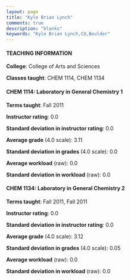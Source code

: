 ```yaml
---
layout: page
title: "Kyle Brian Lynch" 
comments: true
description: "blanks"
keywords: "Kyle Brian Lynch,CU,Boulder"
---
```

<head>
<script src="https://ajax.googleapis.com/ajax/libs/jquery/2.1.3/jquery.min.js"></script>
<script src="https://dl.dropboxusercontent.com/s/pc42nxpaw1ea4o9/highcharts.js?dl=0"></script>
<!-- <script src="../assets/js/highcharts.js"></script> -->
<style type="text/css">@font-face {
	font-family: "Bebas Neue";
	src: url(https://www.filehosting.org/file/details/544349/BebasNeue Regular.otf) format("opentype");
	}
	h1.Bebas { 
		font-family: "Bebas Neue", Verdana, Tahoma;
	}
</style>
</head>
	   
#### TEACHING INFORMATION

**College**: College of Arts and Sciences

**Classes taught**: CHEM 1114, CHEM 1134

#### CHEM 1114: Laboratory in General Chemistry 1

**Terms taught**: Fall 2011

**Instructor rating**: 0.0

**Standard deviation in instructor rating**: 0.0

**Average grade** (4.0 scale): 3.11

**Standard deviation in grades** (4.0 scale): 0.0

**Average workload** (raw): 0.0

**Standard deviation in workload** (raw): 0.0

#### CHEM 1134: Laboratory in General Chemistry 2

**Terms taught**: Fall 2011, Fall 2011

**Instructor rating**: 0.0

**Standard deviation in instructor rating**: 0.0

**Average grade** (4.0 scale): 3.12

**Standard deviation in grades** (4.0 scale): 0.05

**Average workload** (raw): 0.0

**Standard deviation in workload** (raw): 0.0

